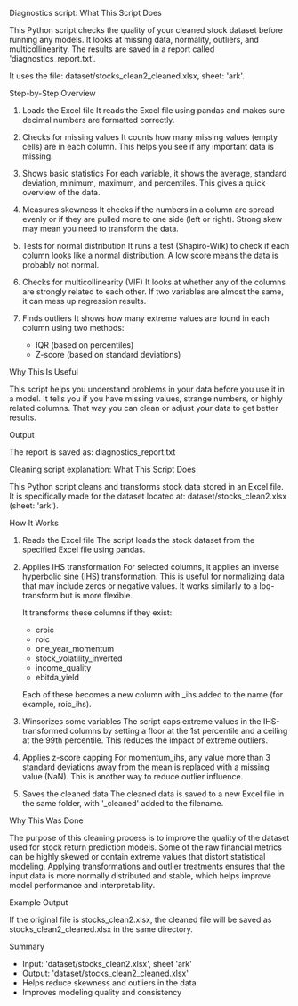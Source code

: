 Diagnostics script: What This Script Does

This Python script checks the quality of your cleaned stock dataset before running any models. It looks at missing data, normality, outliers, and multicollinearity. The results are saved in a report called 'diagnostics_report.txt'.

It uses the file: dataset/stocks_clean2_cleaned.xlsx, sheet: 'ark'.

Step-by-Step Overview

1. Loads the Excel file
   It reads the Excel file using pandas and makes sure decimal numbers are formatted correctly.

2. Checks for missing values
   It counts how many missing values (empty cells) are in each column. This helps you see if any important data is missing.

3. Shows basic statistics
   For each variable, it shows the average, standard deviation, minimum, maximum, and percentiles. This gives a quick overview of the data.

4. Measures skewness
   It checks if the numbers in a column are spread evenly or if they are pulled more to one side (left or right). Strong skew may mean you need to transform the data.

5. Tests for normal distribution
   It runs a test (Shapiro-Wilk) to check if each column looks like a normal distribution. A low score means the data is probably not normal.

6. Checks for multicollinearity (VIF)
   It looks at whether any of the columns are strongly related to each other. If two variables are almost the same, it can mess up regression results.

7. Finds outliers
   It shows how many extreme values are found in each column using two methods:
   - IQR (based on percentiles)
   - Z-score (based on standard deviations)

Why This Is Useful

This script helps you understand problems in your data before you use it in a model. It tells you if you have missing values, strange numbers, or highly related columns. That way you can clean or adjust your data to get better results.

Output

The report is saved as: diagnostics_report.txt





Cleaning script explanation: 
What This Script Does

This Python script cleans and transforms stock data stored in an Excel file. It is specifically made for the dataset located at: dataset/stocks_clean2.xlsx (sheet: 'ark').

How It Works

1. Reads the Excel file
   The script loads the stock dataset from the specified Excel file using pandas.

2. Applies IHS transformation
   For selected columns, it applies an inverse hyperbolic sine (IHS) transformation. This is useful for normalizing data that may include zeros or negative values. It works similarly to a log-transform but is more flexible.

   It transforms these columns if they exist:
   - croic
   - roic
   - one_year_momentum
   - stock_volatility_inverted
   - income_quality
   - ebitda_yield

   Each of these becomes a new column with _ihs added to the name (for example, roic_ihs).

3. Winsorizes some variables
   The script caps extreme values in the IHS-transformed columns by setting a floor at the 1st percentile and a ceiling at the 99th percentile. This reduces the impact of extreme outliers.

4. Applies z-score capping
   For momentum_ihs, any value more than 3 standard deviations away from the mean is replaced with a missing value (NaN). This is another way to reduce outlier influence.

5. Saves the cleaned data
   The cleaned data is saved to a new Excel file in the same folder, with '_cleaned' added to the filename.

Why This Was Done

The purpose of this cleaning process is to improve the quality of the dataset used for stock return prediction models. Some of the raw financial metrics can be highly skewed or contain extreme values that distort statistical modeling. Applying transformations and outlier treatments ensures that the input data is more normally distributed and stable, which helps improve model performance and interpretability.

Example Output

If the original file is stocks_clean2.xlsx, the cleaned file will be saved as stocks_clean2_cleaned.xlsx in the same directory.

Summary

- Input: 'dataset/stocks_clean2.xlsx', sheet 'ark'
- Output: 'dataset/stocks_clean2_cleaned.xlsx'
- Helps reduce skewness and outliers in the data
- Improves modeling quality and consistency



